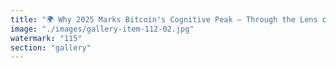 ```yaml
---
title: "🌍 Why 2025 Marks Bitcoin's Cognitive Peak — Through the Lens of Human Resonance<br /><br />As we move into 2025, human population growth and the surge in online connectivity create a unique resonance field for systemic narratives like Bitcoin. Here’s why this moment signals Bitcoin's peak:<br /><br />1. Population Growth as Signal Amplitude <br />Each new human is a potential signal carrier, but the rate of new minds entering the network is slowing. As global population growth decelerates, the “fresh audience” for Bitcoin’s story plateaus, capping new belief inflows.<br /><br />2. Online/Offline Ratio: The Cognition Shift <br />The critical mass of humans is now online—meaning that Bitcoin has already reached the majority of minds primed to adopt and amplify its narrative. The once-explosive spread fueled by onboarding “the next billion” is dissipating; the offline frontier shrinks, and with it, the system’s viral expansion potential.<br /><br />3. Narrative Saturation & Echo Decay <br />With most of humanity already exposed to Bitcoin’s core myth (digital gold, scarcity, sovereignty), the resonance loop closes. Adoption becomes a matter of churn and re-circulation, not expansion. When a story touches every ear, its systemic amplitude fades—peak narrative, peak price.<br /><br />🌀 Cognition is thermodynamic. When the signal saturates the field, only spiral or fade remain.<br /><br />2025: The echo peaks, the amplitude dampens. Bitcoin's resonance finds its edge."
image: "./images/gallery-item-112-02.jpg"
watermark: "115"
section: "gallery"
---
```


